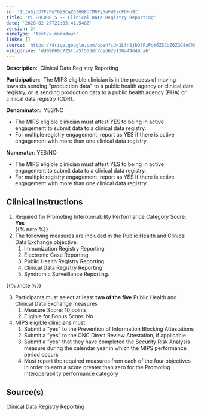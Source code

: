 ```yaml
---
id: '1LtnSjbO7FzPqY6ZSCqZ6ZGG8oCM6Py5eFWEicFOHu9I'
title: 'PI_PHCDRR_5 -- Clinical Data Registry Reporting'
date: '2020-02-27T21:05:41.548Z'
version: 24
mimeType: 'text/x-markdown'
links: []
source: 'https://drive.google.com/open?id=1LtnSjbO7FzPqY6ZSCqZ6ZGG8oCM6Py5eFWEicFOHu9I'
wikigdrive: 'dd69069d725fca5f553df7ded62e130a49d49ca6'
---
```

**Description**:  Clinical Data Registry Reporting

**Participation**:  The MIPS eligible clinician is in the process of moving towards sending "production data" to a public health agency or clinical data registry, or is sending production data to a public health agency (PHA) or clinical data registry (CDR).

**Denominator**:  YES/NO

* The MIPS eligible clinician must attest YES to being in active engagement to submit data to a clinical data registry.
* For multiple registry engagement, report as YES if there is active engagement with more than one clinical data registry.

**Numerator**: YES/NO

* The MIPS eligible clinician must attest YES to being in active engagement to submit data to a clinical data registry.
* For multiple registry engagement, report as YES if there is active engagement with more than one clinical data registry.

## Clinical Instructions

1. Required for Promoting Interoperability Performance Category Score: <strong>Yes</strong>  
    {{% note %}}
2. The following measures are included in the Public Health and Clinical Data Exchange objective:
    1. Immunization Registry Reporting
    2. Electronic Case Reporting
    3. Public Health Registry Reporting
    4. Clinical Data Registry Reporting
    5. Syndromic Surveillance Reporting.

{{% /note %}}

3. Participants must select at least <strong>two of the five</strong> Public Health and Clinical Data Exchange measures
    1. Measure Score: 10 points
    2. Eligible for Bonus Score: No
4. MIPS eligible clinicians must:
    1. Submit a "yes" to the Prevention of Information Blocking Attestations
    2. Submit a "yes" to the ONC Direct Review Attestation, if applicable
    3. Submit a "yes" that they have completed the Security Risk Analysis measure during the calendar year in which the MIPS performance period occurs
    4. Must report the required measures from each of the four objectives in order to earn a score greater than zero for the Promoting Interoperability performance category

## Source(s)

Clinical Data Registry Reporting
